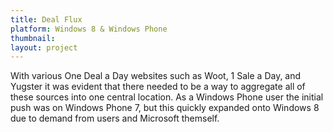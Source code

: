 ```yaml
---
title: Deal Flux
platform: Windows 8 & Windows Phone
thumbnail:
layout: project
---
```


With various One Deal a Day websites such as Woot, 1 Sale a Day, and Yugster it was evident that there needed to be a way to aggregate all of these sources into one central location. As a Windows Phone user the initial push was on Windows Phone 7, but this quickly expanded onto Windows 8 due to demand from users and Microsoft themself.
